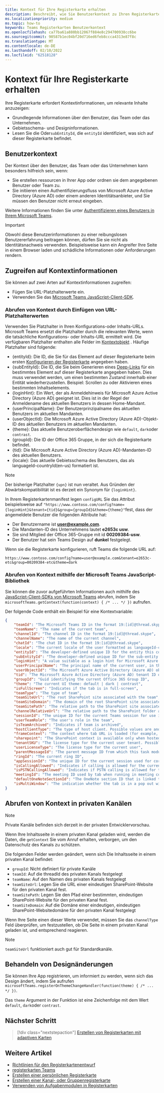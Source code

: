 ```yaml
---
title: Kontext für Ihre Registerkarte erhalten
description: Beschreibt, wie Sie Benutzerkontext zu Ihren Registerkarten abrufen
ms.localizationpriority: medium
ms.topic: how-to
keywords: Teams Registerkarten Benutzerkontext
ms.openlocfilehash: ca77ba61a880bb12067f884e8c294700938cc6be
ms.sourcegitcommit: 90587b1ec04bf20d716ed6feb8ccca4313e87f8c
ms.translationtype: MT
ms.contentlocale: de-DE
ms.lasthandoff: 02/10/2022
ms.locfileid: "62518128"
---
```

# <a name="get-context-for-your-tab"></a>Kontext für Ihre Registerkarte erhalten

Ihre Registerkarte erfordert Kontextinformationen, um relevante Inhalte anzuzeigen:

* Grundlegende Informationen über den Benutzer, das Team oder das Unternehmen.
* Gebietsschema- und Designinformationen.
* Lesen Sie die Oder`subEntityId`, die `entityId` identifiziert, was sich auf dieser Registerkarte befindet.

## <a name="user-context"></a>Benutzerkontext

Der Kontext über den Benutzer, das Team oder das Unternehmen kann besonders hilfreich sein, wenn:

* Sie erstellen ressourcen in Ihrer App oder ordnen sie dem angegebenen Benutzer oder Team zu.
* Sie initiieren einen Authentifizierungsfluss von Microsoft Azure Active Directory (Azure AD) oder einem anderen Identitätsanbieter, und Sie müssen den Benutzer nicht erneut eingeben. 

Weitere Informationen finden Sie unter [Authentifizieren eines Benutzers in Ihrem Microsoft Teams](~/concepts/authentication/authentication.md).

> [!IMPORTANT]
> Obwohl diese Benutzerinformationen zu einer reibungslosen Benutzererfahrung beitragen können, dürfen Sie sie nicht als Identitätsnachweis verwenden.  Beispielsweise kann ein Angreifer Ihre Seite in einem Browser laden und schädliche Informationen oder Anforderungen rendern.

## <a name="access-context-information"></a>Zugreifen auf Kontextinformationen

Sie können auf zwei Arten auf Kontextinformationen zugreifen:

* Fügen Sie URL-Platzhalterwerte ein.
* Verwenden Sie das [Microsoft Teams JavaScript-Client-SDK](/javascript/api/overview/msteams-client).

### <a name="get-context-by-inserting-url-placeholder-values"></a>Abrufen von Kontext durch Einfügen von URL-Platzhalterwerten

Verwenden Sie Platzhalter in Ihren Konfigurations-oder Inhalts-URLs. Microsoft Teams ersetzt die Platzhalter durch die relevanten Werte, wenn die tatsächliche Konfigurations- oder Inhalts-URL ermittelt wird. Die verfügbaren Platzhalter enthalten alle Felder im [Kontextobjekt](/javascript/api/@microsoft/teams-js/microsoftteams.context?view=msteams-client-js-latest&preserve-view=true) . Häufige Platzhalter sind folgende:

* {entityId}: Die ID, die Sie für das Element auf dieser Registerkarte beim ersten [Konfigurieren der Registerkarte](~/tabs/how-to/create-tab-pages/configuration-page.md) angegeben haben.
* {subEntityId}: Die ID, die Sie beim Generieren eines [Deep-Links](~/concepts/build-and-test/deep-links.md) für ein bestimmtes Element auf dieser Registerkarte angegeben haben. Dies muss verwendet werden, um einen bestimmten Zustand innerhalb einer Entität wiederherzustellen. Beispiel: Scrollen zu oder Aktivieren eines bestimmten Inhaltselements.
* {loginHint}: Ein Wert, der als Anmeldehinweis für Microsoft Azure Active Directory (Azure AD) geeignet ist. Dies ist in der Regel der Anmeldename des aktuellen Benutzers in dessen Home-Mandant.
* {userPrincipalName}: Der Benutzerprinzipalname des aktuellen Benutzers im aktuellen Mandanten.
* {userObjectId}: Die Microsoft Azure Active Directory (Azure AD)-Objekt-ID des aktuellen Benutzers im aktuellen Mandanten.
* {theme}: Das aktuelle Benutzeroberflächendesign wie `default`, `dark`oder `contrast`.
* {groupId}: Die ID der Office 365 Gruppe, in der sich die Registerkarte befindet.
* {tid}: Die Microsoft Azure Active Directory (Azure AD)-Mandanten-ID des aktuellen Benutzers.
* {locale}: Das aktuelle Gebietsschema des Benutzers, das als languageId-countryId(en-us) formatiert ist.

> [!NOTE]
> Der bisherige Platzhalter `{upn}` ist nun veraltet. Aus Gründen der Abwärtskompatibilität ist es derzeit ein Synonym für `{loginHint}`.

In Ihrem Registerkartenmanifest legen `configURL` Sie das Attribut beispielsweise auf `"https://www.contoso.com/config?name={loginHint}&tenant={tid}&group={groupId}&theme={theme}"`fest, dass der angemeldete Benutzer die folgenden Attribute hat:

* Der Benutzername ist **user@example.com**.
* Die Mandanten-ID des Unternehmens lautet **e2653c usw**.
* Sie sind Mitglied der Office 365-Gruppe mit id **00209384-usw**.
* Der Benutzer hat sein Teams Design auf **dunkel** festgelegt.

Wenn sie die Registerkarte konfigurieren, ruft Teams die folgende URL auf:

`https://www.contoso.com/config?name=user@example.com&tenant=e2653c-etc&group=00209384-etc&theme=dark`

### <a name="get-context-by-using-the-microsoft-teams-javascript-library"></a>Abrufen von Kontext mithilfe der Microsoft Teams JavaScript-Bibliothek

Sie können die zuvor aufgeführten Informationen auch mithilfe des [JavaScript-Client-SDKs von Microsoft Teams](/javascript/api/overview/msteams-client) abrufen, indem Sie `microsoftTeams.getContext(function(context) { /* ... */ })` aufrufen.

Der folgende Code enthält ein Beispiel für eine Kontextvariable:

```json
{
    "teamId": "The Microsoft Teams ID in the format 19:[id]@thread.skype",
    "teamName": "The name of the current team",
    "channelId": "The channel ID in the format 19:[id]@thread.skype",
    "channelName": "The name of the current channel",
    "chatId": "The chat ID in the format 19:[id]@thread.skype",
    "locale": "The current locale of the user formatted as languageId-countryId (for example, en-us)",
    "entityId": "The developer-defined unique ID for the entity this content points to",
    "subEntityId": "The developer-defined unique ID for the sub-entity this content points to",
    "loginHint": "A value suitable as a login hint for Microsoft Azure Active Directory (Azure AD). This is usually the login name of the current user, in their home tenant",
    "userPrincipalName": "The principal name of the current user, in the current tenant",
    "userObjectId": "The Microsoft Azure Active Directory (Azure AD) object id of the current user, in the current tenant",
    "tid": "The Microsoft Azure Active Directory (Azure AD) tenant ID of the current user",
    "groupId": "Guid identifying the current Office 365 Group ID",
    "theme": "The current UI theme: default | dark | contrast",
    "isFullScreen": "Indicates if the tab is in full-screen",
    "teamType": "The type of team",
    "teamSiteUrl": "The root SharePoint site associated with the team",
    "teamSiteDomain": "The domain of the root SharePoint site associated with the team",
    "teamSitePath": "The relative path to the SharePoint site associated with the team",
    "channelRelativeUrl": "The relative path to the SharePoint folder associated with the channel",
    "sessionId": "The unique ID for the current Teams session for use in correlating telemetry data",
    "userTeamRole": "The user's role in the team",
    "isTeamArchived": "Indicates if team is archived",
    "hostClientType": "The type of host client. Possible values are android, ios, web, desktop, rigel",
    "frameContext": "The context where tab URL is loaded (for example, content, task, setting, remove, sidePanel)",
    "sharepoint": "The SharePoint context is available only when hosted in SharePoint",
    "tenantSKU": "The license type for the current user tenant. Possible values are enterprise, free, edu, unknown",
    "userLicenseType": "The license type for the current user",
    "parentMessageId": "The parent message ID from which this task module is launched",
    "ringId": "The current ring ID",
    "appSessionId": "The unique ID for the current session used for correlating telemetry data",
    "isCallingAllowed": "Indicates if calling is allowed for the current logged in user",
    "isPSTNCallingAllowed": "Indicates if PSTN calling is allowed for the current logged in user",
    "meetingId": "The meeting ID used by tab when running in meeting context",
    "defaultOneNoteSectionId": "The OneNote section ID that is linked to the channel",
    "isMultiWindow": "The indication whether the tab is in a pop out window"
}
```

## <a name="retrieve-context-in-private-channels"></a>Abrufen von Kontext in privaten Kanälen

> [!Note]
> Private Kanäle befinden sich derzeit in der privaten Entwicklervorschau.

Wenn Ihre Inhaltsseite in einem privaten Kanal geladen wird, werden die Daten, die `getContext` Sie vom Anruf erhalten, verborgen, um den Datenschutz des Kanals zu schützen. 

Die folgenden Felder werden geändert, wenn sich Die Inhaltsseite in einem privaten Kanal befindet:

* `groupId`: Nicht definiert für private Kanäle
* `teamId`: Auf die threadId des privaten Kanals festgelegt
* `teamName`: Auf den Namen des privaten Kanals festgelegt
* `teamSiteUrl`: Legen Sie die URL einer eindeutigen SharePoint-Website für den privaten Kanal fest.
* `teamSitePath`: Legen Sie den Pfad einer bestimmten, eindeutigen SharePoint-Website für den privaten Kanal fest.
* `teamSiteDomain`: Auf die Domäne einer eindeutigen, eindeutigen SharePoint-Websitedomäne für den privaten Kanal festgelegt

Wenn Ihre Seite einen dieser Werte verwendet, müssen Sie das `channelType` Feld überprüfen, um festzustellen, ob Die Seite in einem privaten Kanal geladen ist, und entsprechend reagieren.

> [!Note]
> `teamSiteUrl` funktioniert auch gut für Standardkanäle.

## <a name="handle-theme-change"></a>Behandeln von Designänderungen

Sie können Ihre App registrieren, um informiert zu werden, wenn sich das Design ändert, indem Sie aufrufen `microsoftTeams.registerOnThemeChangeHandler(function(theme) { /* ... */ })`.

Das `theme` Argument in der Funktion ist eine Zeichenfolge mit dem Wert `default`, `dark`oder `contrast`.

## <a name="next-step"></a>Nächster Schritt

> [!div class="nextstepaction"]
> [Erstellen von Registerkarten mit adaptiven Karten](~/tabs/how-to/build-adaptive-card-tabs.md)

## <a name="see-also"></a>Weitere Artikel

* [Richtlinien für den Registerkartenentwurf](../../tabs/design/tabs.md)
* [registerkarten Teams](~/tabs/what-are-tabs.md)
* [Erstellen einer persönlichen Registerkarte](~/tabs/how-to/create-personal-tab.md)
* [Erstellen einer Kanal- oder Gruppenregisterkarte](~/tabs/how-to/create-channel-group-tab.md)
* [Verwenden von Aufgabenmodulen in Registerkarten](~/task-modules-and-cards/task-modules/task-modules-tabs.md)